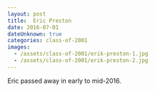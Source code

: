 ```yaml
---
layout: post
title:  Eric Preston
date: 2016-07-01
dateUnknown: true
categories: class-of-2001
images:
  - /assets/class-of-2001/erik-preston-1.jpg
  - /assets/class-of-2001/erik-preston-2.jpg
---
```

Eric passed away in early to mid-2016.
